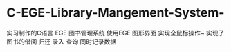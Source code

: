 # C-EGE-Library-Mangement-System-
实习制作的C语言 EGE 图书管理系统 使用EGE 图形界面 实现全鼠标操作~ 实现了图书的借阅 归还 录入 查询  同时记录数据
